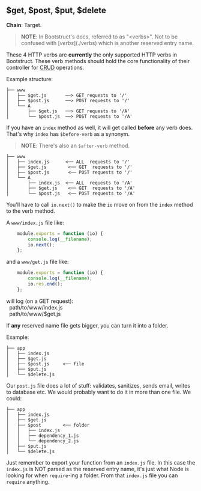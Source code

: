 $get, $post, $put, $delete
--------------------------
**Chain**: Target.

>**NOTE**: In Bootstruct's docs, referred to as "\<verbs>". Not to be confused with [$verbs](./$verbs) which is another reserved entry name.

These 4 HTTP verbs are **currently** the only supported HTTP verbs in Bootstruct. These verb methods should hold the core functionality of their controller for [CRUD](https://en.wikipedia.org/wiki/Create,_read,_update_and_delete) operations.

Example structure:
```
├── www
│   ├── $get.js       ──> GET requests to '/'
│   ├── $post.js      ──> POST requests to '/'
│   └── A
│       ├── $get.js   ──> GET requests to '/A'
│       └── $post.js  ──> POST requests to '/A'
```

If you have an `index` method as well, it will get called **before** any verb does. That's why `index` has `$before-verb` as a synonym.

>**NOTE**: There's also an `$after-verb` method.

```
├── www
│   ├── index.js      <── ALL  requests to '/'
│   ├── $get.js        <── GET  requests to '/'
│   ├── $post.js       <── POST requests to '/'
│   └── A
│       ├── index.js  <── ALL  requests to '/A'
│       ├── $get.js    <── GET  requests to '/A'
│       └── $post.js   <── POST requests to '/A'
```

You'll have to call `io.next()` to make the `io` move on from the `index` method to the verb method.

A `www/index.js` file like:
```js
	module.exports = function (io) {
		console.log(__filename);
		io.next();
	};
```
and a `www/get.js` file like:
```js
	module.exports = function (io) {
		console.log(__filename);
		io.res.end();
	};
```
will log (on a GET request):  
 &nbsp; path/to/www/index.js  
 &nbsp; path/to/www/$get.js

If **any** reserved name file gets bigger, you can turn it into a folder.  

Example:
```
├── app
│   ├── index.js
│   ├── $get.js
│   ├── $post.js     <── file
│   ├── $put.js
│   └── $delete.js
```
Our `post.js` file does a lot of stuff: validates, sanitizes, sends email, writes to database etc. We would probably want to do it in more than one file. We could:

```
├── app
│   ├── index.js
│   ├── $get.js
│   ├── $post        <── folder
│   │   ├── index.js
│   │   ├── dependency_1.js
│   │   └── dependency_2.js
│   ├── $put.js
│   └── $delete.js
```
Just remember to export your function from an `index.js` file. In this case the `index.js` is NOT parsed as the reserved entry name, it's just what Node is looking for when `require`-ing a folder. From that `index.js` file you can `require` anything.
